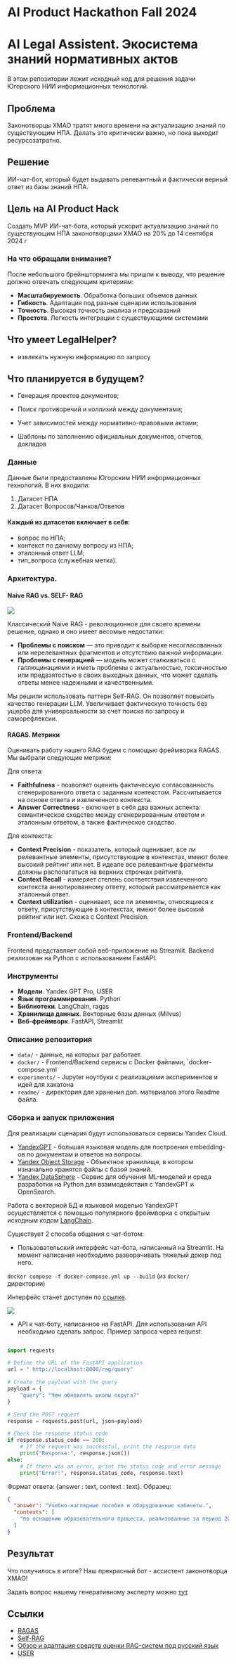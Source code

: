 # AI Product Hackathon Fall 2024

# AI Legal Assistent. Экосистема знаний нормативных актов

В этом репозитории лежит исходный код для решения задачи Югорского НИИ информационных технологий.  

## Проблема

Законотворцы ХМАО тратят много времени на актуализацию знаний по существующим НПА. Делать это критически важно, но пока выходит ресурсозатратно.

## Решение 

ИИ-чат-бот, который будет выдавать релевантный и фактически верный ответ из базы знаний НПА.

## Цель на AI Product Hack 

Создать MVP ИИ-чат-бота, который ускорит актуализацию знаний по существующим НПА законотворцами ХМАО на 20% до 14 сентября 2024 г

### На что обращали внимание?

После небольшого брейншторминга мы пришли к выводу, что решение должно отвечать следующим критериям:

- **Масштабируемость**. Обработка больших объемов данных
- **Гибкость**. Адаптация под разные сценарии использования
- **Точность**. Высокая точность анализа и предсказаний
- **Простота**. Легкость интеграции с существующими системами

## Что умеет LegalHelper? 

- извлекать нужную информацию по запросу

## Что планируется в будущем?

- Генерация проектов документов;

- Поиск противоречий и коллизий между документами; 

- Учет зависимостей между нормативно-правовыми актами;

- Шаблоны по заполнению официальных документов, отчетов, докладов



### Данные

Данные были предоставлены Югорским НИИ информационных технологий. В них входили:

1. Датасет НПА
2. Датасет Вопросов/Чанков/Ответов

#### Каждый из датасетов включает в себя:
- вопрос по НПА; 
- контекст по данному вопросу из НПА; 
- эталонный ответ LLM; 
- тип_вопроса (служебная метка).

### Архитектура. 

#### Naive RAG vs. SELF- RAG

![](readme/self%20rag.jpg)

Классический Naive RAG - революционное для своего времени решение, однако и оно имеет весомые недостатки:

- **Проблемы с поиском** — это приводит к выборке несогласованных или нерелевантных фрагментов и отсутствию важной информации.
- **Проблемы с генерацией** — модель может сталкиваться с галлюцинациями и иметь проблемы с актуальностью, токсичностью или предвзятостью в своих выходных данных, что может сделать ответы менее надежными и качественными.

Мы решили использовать паттерн Self-RAG. Он позволяет повысить качество генерации LLM. Увеличивает фактическую точность без ущерба для универсальности за счет поиска по запросу и саморефлексии.

#### RAGAS. Метрики

Оценивать работу нашего RAG будем с помощью фреймворка RAGAS. Мы выбрали следующие метрики: 

Для ответа:

- **Faithfulness** - позволяет оценить фактическую согласованность сгенерированного ответа с заданным контекстом. Рассчитывается на основе ответа и извлеченного контекста. 
 - **Answer Correctness** -  включает в себя два важных аспекта: семантическое сходство между сгенерированным ответом и эталонным ответом, а также фактическое сходство.


Для контекста:


- **Context Precision** - показатель, который оценивает, все ли релевантные элементы, присутствующие в контекстах, имеют более высокий рейтинг или нет. В идеале все релевантные фрагменты должны располагаться на верхних строчках рейтинга.
- **Context Recall** - измеряет степень соответствия извлеченного контекста аннотированному ответу, который рассматривается как эталонный ответ.
- **Context utilization** - оценивает, все ли элементы, относящиеся к ответу, присутствующие в контекстах, имеют более высокий рейтинг или нет. Схожа с Context Precision.  

### Frontend/Backend

Frontend представляет собой веб-приложение на Streamlit.
Backend реализован на Python с использованием FastAPI. 



### Инструменты

- **Модели**. Yandex GPT Pro, USER
- **Язык программирования**. Python
- **Библиотеки**. LangChain, ragas
- **Хранилища данных**. Векторные базы данных (Milvus)
- **Веб-фреймворк**. FastAPI, Streamlit

### Описание репозитория

- `data/` - данные, на которых раг работает.
- `docker/` - Frontend/Backend сервисы с Docker файлами, `docker-compose.yml
- `experiments/` - Jupyter ноутбуки с реализациями экспериментов и идей для хакатона
- `readme/` - директория для хранения доп. материалов этого Readme файла.

### Сборка и запуск приложения

Для реализации сценария будут использоваться сервисы Yandex Cloud.

- [YandexGPT](https://yandex.cloud/ru/docs/foundation-models/concepts/yandexgpt/) - большая языковая модель для построения embedding-ов по документам и ответов на вопросы.
- [Yandex Object Storage](https://yandex.cloud/ru/docs/storage/) - Объектное хранилище, в котором изначально хранятся файлы с базой знаний.
- [Yandex DataSphere](https://yandex.cloud/ru/docs/datasphere/) - Cервис для обучения ML-моделей и среда разработки на Python для взаимодействия с YandexGPT и OpenSearch.

Работа с векторной БД и языковой моделью YandexGPT осуществляется с помощью популярного фреймворка с открытым исходным кодом [LangChain](https://www.langchain.com/).

Существует 2 способа общения с чат-ботом:

- Пользовательский интерфейс чат-бота, написанный на Streamlit. На момент написания необходимо разворачивать тяжелый докер под него. 

`docker compose -f docker-compose.yml up --build` (из `docker/` директории)

Интерфейс станет доступен по [ссылке](http://localhost:8501).

![](readme/front.jpg)

- API к чат-боту, написанное на FastAPI. Для использования API необходимо сделать запрос. Пример запроса через request:

```python

import requests

# Define the URL of the FastAPI application
url = " http://localhost:8000/rag/query"

# Create the payload with the query
payload = {
    "query": "Чем обновлять школы округа?"
}

# Send the POST request
response = requests.post(url, json=payload)

# Check the response status code
if response.status_code == 200:
    # If the request was successful, print the response data
    print("Response:", response.json())
else:
    # If there was an error, print the status code and error message
    print("Error:", response.status_code, response.text)
```

Формат ответа: {answer : text, context : text}. Образец:

```json
{
  "answer": "Учебно-наглядные пособия и оборудованные кабинеты.",
  "contexts": [
    "по оснащению образовательного процесса, реализованные за период 2007 - 2010 гг.: более 30% школьников автономного округа обучаются в условиях, не соответствующих современным требованиям; больше половины образовательных учреждений автономного округа нуждаются в обновлении учебно-наглядных пособий, современных оборудованных кабинетах. образовательные учреждения автономного округа обеспечены доступом к сети интернет, однако в большинстве учреждений отсутствуют локальные внутренние сети, необходимые для', 'для перевозки обучающихся 0,000 0,000 0,000 3 пополнение фондов библиотек общеобразовательных учреждений 80,732 80,732 0,0 4 развитие школьной инфраструктуры (текущий ремонт с целью обеспечения выполнения требований к санитарно- бытовым условиям и охране здоровья обучающихся, а также с целью подготовки помещений для установки оборудования) 0,000 0,000 0,000 5 повышение квалификации, профессиональная переподготовка руководителей общеобразовательных учреждений и учителей * 0,000 0,000 0,000 6 модернизация"
  ]
}
```

## Результат

Что получилось в итоге? Наш прекрасный бот - ассистент законотворца ХМАО! 

Задать вопрос нашему генеративному эксперту можно [тут](http://localhost:8501)

## Ссылки

- [RAGAS](https://docs.ragas.io/en/latest/concepts/metrics/context_utilization.html)
- [Self-RAG](https://arxiv.org/abs/2310.11511)
- [Обзор и адаптация средств оценки RAG-систем под русский язык](ttps://youtube/VcOLsc1MUTY?t=768)
- [USER](https://huggingface.co/deepvk/USER-bge-m3)
